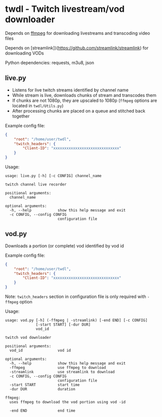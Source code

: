 # twdl - Twitch livestream/vod downloader

Depends on [ffmpeg](https://github.com/FFmpeg/FFmpeg) for downloading livestreams and transcoding video files

Depends on [streamlink])(https://github.com/streamlink/streamlink) for downloading VODs

Python dependencies: requests, m3u8, json

## live.py

- Listens for live twitch streams identified by channel name
- While stream is live, downloads chunks of stream and transcodes them
- If chunks are not 1080p, they are upscaled to 1080p (`ffmpeg` options are located in `twdl/Utils.py`)
- After processing chunks are placed on a queue and stitched back together

Example config file:
```json
{
    "root": "/home/user/twdl",
    "twitch_headers": {
        "Client-ID": "xxxxxxxxxxxxxxxxxxxxxxxxxxxxxx"
    }
}
```

Usage:
```
usage: live.py [-h] [-c CONFIG] channel_name

twitch channel live recorder

positional arguments:
  channel_name

optional arguments:
  -h, --help            show this help message and exit
  -c CONFIG, --config CONFIG
                        configuration file
```

## vod.py

Downloads a portion (or complete) vod identified by vod id

Example config file:
```json
{
    "root": "/home/user/twdl",
    "twitch_headers": {
        "Client-ID": "xxxxxxxxxxxxxxxxxxxxxxxxxxxxxx"
    }
}
```

Note: `twitch_headers` section in configuration file is only required with `-ffmpeg` option

Usage:
```
usage: vod.py [-h] (-ffmpeg | -streamlink) [-end END] [-c CONFIG]
              [-start START] [-dur DUR]
              vod_id

twitch vod downloader

positional arguments:
  vod_id                vod id

optional arguments:
  -h, --help            show this help message and exit
  -ffmpeg               use ffmpeg to download
  -streamlink           use streamlink to download
  -c CONFIG, --config CONFIG
                        configuration file
  -start START          start time
  -dur DUR              duration

ffmpeg:
  uses ffmpeg to download the vod portion using vod -id

  -end END              end time
```
